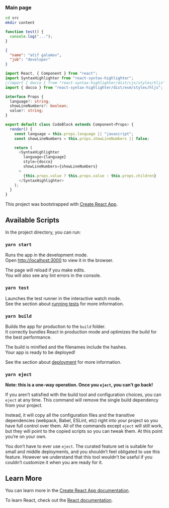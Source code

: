 ### Main page

```bash
cd src
mkdir content
```

```js
function test() {
  console.log("...");
}
```

```json
{
  "name": "atif galamov",
  "job": "developer"
}
```

```typescript
import React, { Component } from "react";
import SyntaxHighlighter from "react-syntax-highlighter";
//import { docco } from "react-syntax-highlighter/dist/cjs/styles/hljs";
import { docco } from "react-syntax-highlighter/dist/esm/styles/hljs";

interface Props {
  language?: string;
  showLineNumbers?: boolean;
  value?: string;
}

export default class CodeBlock extends Component<Props> {
  render() {
    const language = this.props.language || "javascript";
    const showLineNumbers = this.props.showLineNumbers || false;

    return (
      <SyntaxHighlighter
        language={language}
        style={docco}
        showLineNumbers={showLineNumbers}
      >
        {this.props.value ? this.props.value : this.props.children}
      </SyntaxHighlighter>
    );
  }
}
```

This project was bootstrapped with [Create React App](https://github.com/facebook/create-react-app).

## Available Scripts

In the project directory, you can run:

### `yarn start`

Runs the app in the development mode.<br />
Open [http://localhost:3000](http://localhost:3000) to view it in the browser.

The page will reload if you make edits.<br />
You will also see any lint errors in the console.

### `yarn test`

Launches the test runner in the interactive watch mode.<br />
See the section about [running tests](https://facebook.github.io/create-react-app/docs/running-tests) for more information.

### `yarn build`

Builds the app for production to the `build` folder.<br />
It correctly bundles React in production mode and optimizes the build for the best performance.

The build is minified and the filenames include the hashes.<br />
Your app is ready to be deployed!

See the section about [deployment](https://facebook.github.io/create-react-app/docs/deployment) for more information.

### `yarn eject`

**Note: this is a one-way operation. Once you `eject`, you can’t go back!**

If you aren’t satisfied with the build tool and configuration choices, you can `eject` at any time. This command will remove the single build dependency from your project.

Instead, it will copy all the configuration files and the transitive dependencies (webpack, Babel, ESLint, etc) right into your project so you have full control over them. All of the commands except `eject` will still work, but they will point to the copied scripts so you can tweak them. At this point you’re on your own.

You don’t have to ever use `eject`. The curated feature set is suitable for small and middle deployments, and you shouldn’t feel obligated to use this feature. However we understand that this tool wouldn’t be useful if you couldn’t customize it when you are ready for it.

## Learn More

You can learn more in the [Create React App documentation](https://facebook.github.io/create-react-app/docs/getting-started).

To learn React, check out the [React documentation](https://reactjs.org/).

